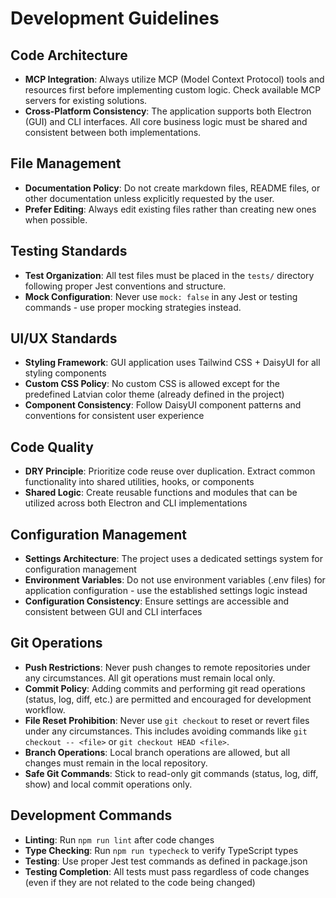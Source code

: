 # Development Guidelines

## Code Architecture
- **MCP Integration**: Always utilize MCP (Model Context Protocol) tools and resources first before implementing custom logic. Check available MCP servers for existing solutions.
- **Cross-Platform Consistency**: The application supports both Electron (GUI) and CLI interfaces. All core business logic must be shared and consistent between both implementations.

## File Management
- **Documentation Policy**: Do not create markdown files, README files, or other documentation unless explicitly requested by the user.
- **Prefer Editing**: Always edit existing files rather than creating new ones when possible.

## Testing Standards
- **Test Organization**: All test files must be placed in the `tests/` directory following proper Jest conventions and structure.
- **Mock Configuration**: Never use `mock: false` in any Jest or testing commands - use proper mocking strategies instead.

## UI/UX Standards
- **Styling Framework**: GUI application uses Tailwind CSS + DaisyUI for all styling components
- **Custom CSS Policy**: No custom CSS is allowed except for the predefined Latvian color theme (already defined in the project)
- **Component Consistency**: Follow DaisyUI component patterns and conventions for consistent user experience

## Code Quality
- **DRY Principle**: Prioritize code reuse over duplication. Extract common functionality into shared utilities, hooks, or components
- **Shared Logic**: Create reusable functions and modules that can be utilized across both Electron and CLI implementations

## Configuration Management
- **Settings Architecture**: The project uses a dedicated settings system for configuration management
- **Environment Variables**: Do not use environment variables (.env files) for application configuration - use the established settings logic instead
- **Configuration Consistency**: Ensure settings are accessible and consistent between GUI and CLI interfaces

## Git Operations
- **Push Restrictions**: Never push changes to remote repositories under any circumstances. All git operations must remain local only.
- **Commit Policy**: Adding commits and performing git read operations (status, log, diff, etc.) are permitted and encouraged for development workflow.
- **File Reset Prohibition**: Never use `git checkout` to reset or revert files under any circumstances. This includes avoiding commands like `git checkout -- <file>` or `git checkout HEAD <file>`.
- **Branch Operations**: Local branch operations are allowed, but all changes must remain in the local repository.
- **Safe Git Commands**: Stick to read-only git commands (status, log, diff, show) and local commit operations only.

## Development Commands
- **Linting**: Run `npm run lint` after code changes
- **Type Checking**: Run `npm run typecheck` to verify TypeScript types
- **Testing**: Use proper Jest test commands as defined in package.json
- **Testing Completion**: All tests must pass regardless of code changes (even if they are not related to the code being changed)
